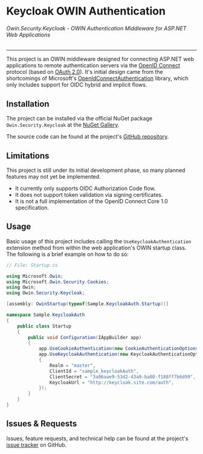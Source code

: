 # Keycloak OWIN Authentication
###### Owin.Security.Keycloak - OWIN Authentication Middleware for ASP.NET Web Applications
-------------------------------------------------------------------------------------------

This project is an OWIN middleware designed for connecting ASP.NET web applications to remote
authentication servers via the [OpenID Connect](http://openid.net/) protocol (based on [OAuth 2.0](http://oauth.net/2/)).
It's initial design came from the shortcomings of Microsoft's
[OpenIdConnectAuthentication](https://msdn.microsoft.com/en-us/library/owin.openidconnectauthenticationextensions.aspx)
library, which only includes support for OIDC hybrid and implicit flows.

## Installation

The project can be installed via the official NuGet package `Owin.Security.Keycloak` at the [NuGet Gallery](https://www.nuget.org/packages/Owin.Security.Keycloak/1.0.0).

The source code can be found at the project's [GitHub repository](https://github.com/dylanplecki/KeycloakOwinAuthentication).

## Limitations

This project is still under its initial development phase, so many planned features may not yet be implemented.

- It currently only supports OIDC Authorization Code flow.
- It does not support token validation via signing certificates.
- It is not a full implementation of the OpenID Connect Core 1.0 specification.

## Usage

Basic usage of this project includes calling the `UseKeycloakAuthentication` extension method from within the web application's OWIN startup class.
The following is a brief example on how to do so:

```c#
// File: Startup.cs

using Microsoft.Owin;
using Microsoft.Owin.Security.Cookies;
using Owin;
using Owin.Security.Keycloak;

[assembly: OwinStartup(typeof(Sample.KeycloakAuth.Startup))]

namespace Sample.KeycloakAuth
{
    public class Startup
    {
        public void Configuration(IAppBuilder app)
        {
            app.UseCookieAuthentication(new CookieAuthenticationOptions());
            app.UseKeycloakAuthentication(new KeycloakAuthenticationOptions
            {
                Realm = "master",
                ClientId = "sample_keycloakAuth",
                ClientSecret = "3a06aae9-53d2-43a9-ba00-f188ff7b6d99",
                KeycloakUrl = "http://keycloak.site.com/auth",
            });
        }
    }
}
```

## Issues & Requests

Issues, feature requests, and technical help can be found at the project's [issue tracker](https://github.com/dylanplecki/KeycloakOwinAuthentication/issues) on GitHub.

